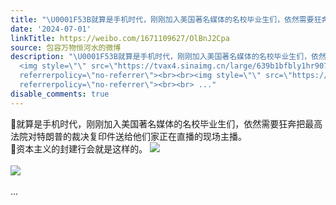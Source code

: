 ```yaml
---
title: "\U0001F53B就算是手机时代，刚刚加入美国著名媒体的名校毕业生们，依然需要狂奔把最高法院对特朗普的裁决复印件送给他们家正在直播的现场主播。\U0001F53B资本主义的封建行会..."
date: '2024-07-01'
linkTitle: https://weibo.com/1671109627/OlBnJ2Cpa
source: 包容万物恒河水的微博
description: "\U0001F53B就算是手机时代，刚刚加入美国著名媒体的名校毕业生们，依然需要狂奔把最高法院对特朗普的裁决复印件送给他们家正在直播的现场主播。<br>\U0001F53B资本主义的封建行会就是这样的。
  <img style=\"\" src=\"https://tvax4.sinaimg.cn/large/639b1bfbly1hr907ukemij21kw16pb29.jpg\"
  referrerpolicy=\"no-referrer\"><br><br><img style=\"\" src=\"https://tvax2.sinaimg.cn/large/639b1bfbly1hr907xagk2j21kw11ye81.jpg\"
  referrerpolicy=\"no-referrer\"><br><br> ..."
disable_comments: true
---
```

🔻就算是手机时代，刚刚加入美国著名媒体的名校毕业生们，依然需要狂奔把最高法院对特朗普的裁决复印件送给他们家正在直播的现场主播。<br>🔻资本主义的封建行会就是这样的。 <img style="" src="https://tvax4.sinaimg.cn/large/639b1bfbly1hr907ukemij21kw16pb29.jpg" referrerpolicy="no-referrer"><br><br><img style="" src="https://tvax2.sinaimg.cn/large/639b1bfbly1hr907xagk2j21kw11ye81.jpg" referrerpolicy="no-referrer"><br><br> ...